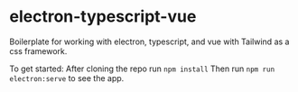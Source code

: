 # electron-typescript-vue

Boilerplate for working with electron, typescript, and vue with Tailwind as a css framework.

To get started:
After cloning the repo run `npm install`
Then run `npm run electron:serve` to see the app.
